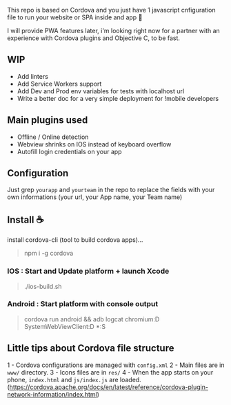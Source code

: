 This repo is based on Cordova and you just have 1 javascript cnfiguration file
to run your website or SPA inside and app :tada: 

I will provide PWA features later, i'm looking right now for a partner 
with an experience with Cordova plugins and Objective C, to be fast.

## WIP

- Add linters
- Add Service Workers support 
- Add Dev and Prod env variables for tests with localhost url 
- Write a better doc for a very simple deployment for !mobile developers

## Main plugins used

- Offline / Online detection
- Webview shrinks on IOS instead of keyboard overflow
- Autofill login credentials on your app 

## Configuration

Just grep `yourapp` and `yourteam` in the repo to replace the fields with 
your own informations (your url, your App name, your Team name)

## Install :coffee:

install cordova-cli (tool to build cordova apps)...
> npm i -g cordova

### IOS : Start and Update platform + launch Xcode
> ./ios-build.sh

### Android : Start platform with console output
> cordova run android && adb logcat chromium:D SystemWebViewClient:D *:S


## Little tips about Cordova file structure

1 - Cordova configurations are managed with `config.xml`
2 - Main files are in `www/` directory. 
3 - Icons files are in `res/` 
4 - When the app starts on your phone, `index.html` and `js/index.js` are loaded.
(https://cordova.apache.org/docs/en/latest/reference/cordova-plugin-network-information/index.html)
